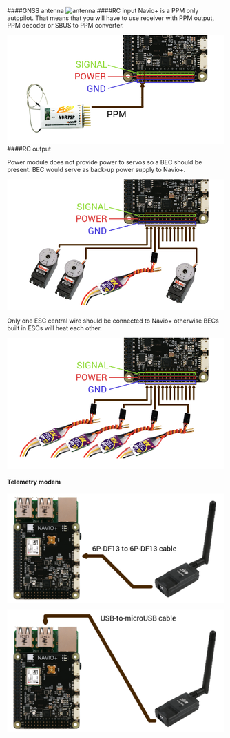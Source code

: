 ####GNSS antenna
![antenna](Navio-APM/img/Navio+GNSSantenna.png)
####RC input
Navio+ is a PPM only autopilot. That means that you will have to use receiver with PPM output, PPM decoder or SBUS to PPM converter.

![rcin](img/Navio+RCInput.png)
####RC output

Power module does not provide power to servos so a BEC should be present. BEC would serve as back-up power supply to Navio+.

![escservos](img/Navio+RCOutputESCandServos.png)

Only one ESC central wire should be connected to Navio+ otherwise BECs built in ESCs will heat each other.

![esc](img/Navio+RCOutputESCs.png)
#### Telemetry modem
![uartradio](img/Navio+UARTradiomodem.png)

![usbradio](img/Navio+USBradiomodem.png)